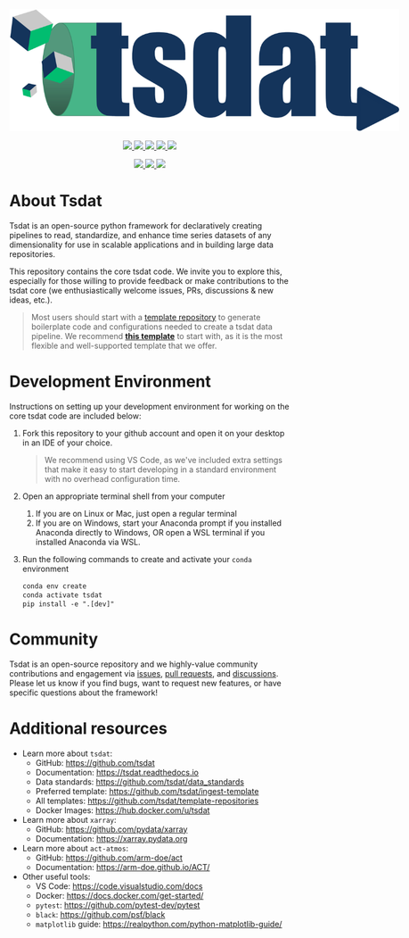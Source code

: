 <p align="center">
   <img src="./docs/source/figures/tsdat_logo.svg" width="700" style="max-width: 700px;">
</p>

<p align="center">
<a href=../../actions/workflows/pytest.yml>
    <img src="https://github.com/tsdat/tsdat/actions/workflows/pytest.yml/badge.svg">
</a>
<a href=https://tsdat.readthedocs.io/en/latest/?badge=latest>
    <img src="https://readthedocs.org/projects/tsdat/badge/?version=latest">
</a>
<a href=https://badge.fury.io/py/tsdat>
    <img src="https://badge.fury.io/py/tsdat.svg">
</a>
<a href=https://pepy.tech/project/tsdat>
    <img src="https://pepy.tech/badge/tsdat">
</a>
<a href="https://zenodo.org/badge/latestdoi/306085871">
    <img src="https://zenodo.org/badge/306085871.svg">
</a>
<!-- <a href="https://hub.docker.com/r/tsdat/tsdat-lambda">
    <img src="https://img.shields.io/docker/pulls/tsdat/tsdat-lambda.svg?color=%2327B1FF&logoColor=%234D606E">
</a> -->
</p>
<p align="center">
<a href=https://github.com/psf/black>
    <img src="https://img.shields.io/badge/code%20style-black-000000.svg">
</a>
<a href="https://codecov.io/gh/tsdat/tsdat">
    <img src="https://codecov.io/gh/tsdat/tsdat/branch/main/graph/badge.svg">
</a>
<a href="https://codeclimate.com/github/tsdat/tsdat/maintainability">
    <img src="https://api.codeclimate.com/v1/badges/e82e8c5103f4eb3a5686/maintainability">
</a>
</p>

# About Tsdat

Tsdat is an open-source python framework for declaratively creating pipelines to read,
standardize, and enhance time series datasets of any dimensionality for use in scalable
applications and in building large data repositories.

This repository contains the core tsdat code. We invite you to explore this, especially
for those willing to provide feedback or make contributions to the tsdat core (we
enthusiastically welcome issues, PRs, discussions & new ideas, etc.).

> Most users should start with a [template repository](https://github.com/tsdat/template-repositories)
to generate boilerplate code and configurations needed to create a tsdat data pipeline.
We recommend **[this template](https://github.com/tsdat/pipeline-template)** to start
with, as it is the most flexible and well-supported template that we offer.

# Development Environment

Instructions on setting up your development environment for working on the core tsdat
code are included below:

1. Fork this repository to your github account and open it on your desktop in an IDE of
your choice.

    > We recommend using VS Code, as we've included extra settings that make it easy to
    start developing in a standard environment with no overhead configuration time.

2. Open an appropriate terminal shell from your computer
   1. If you are on Linux or Mac, just open a regular terminal
   2. If you are on Windows, start your Anaconda prompt if you installed Anaconda
   directly to Windows, OR open a WSL terminal if you installed Anaconda via WSL.

3. Run the following commands to create and activate your `conda` environment

    ```shell
    conda env create
    conda activate tsdat
    pip install -e ".[dev]"
    ```

# Community

Tsdat is an open-source repository and we highly-value community contributions and
engagement via [issues](https://github.com/tsdat/tsdat/issues),
[pull requests](https://github.com/tsdat/tsdat/pulls), and
[discussions](https://github.com/tsdat/tsdat/discussions). Please let us know if you
find bugs, want to request new features, or have specific questions about the framework!

# Additional resources

- Learn more about `tsdat`:
  - GitHub: <https://github.com/tsdat>
  - Documentation: <https://tsdat.readthedocs.io>
  - Data standards: <https://github.com/tsdat/data_standards>
  - Preferred template: <https://github.com/tsdat/ingest-template>
  - All templates: <https://github.com/tsdat/template-repositories>
  - Docker Images: <https://hub.docker.com/u/tsdat>
- Learn more about `xarray`:
  - GitHub: <https://github.com/pydata/xarray>
  - Documentation: <https://xarray.pydata.org>
- Learn more about `act-atmos`:
  - GitHub: <https://github.com/arm-doe/act>
  - Documentation: <https://arm-doe.github.io/ACT/>
- Other useful tools:
  - VS Code: <https://code.visualstudio.com/docs>
  - Docker: <https://docs.docker.com/get-started/>
  - `pytest`: <https://github.com/pytest-dev/pytest>
  - `black`: <https://github.com/psf/black>
  - `matplotlib` guide: <https://realpython.com/python-matplotlib-guide/>

